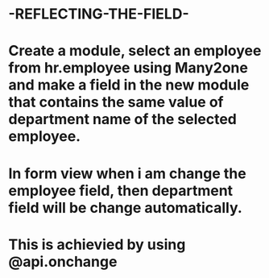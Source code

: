 # -REFLECTING-THE-FIELD-
# Create a module, select an employee from hr.employee using Many2one and make a field in the new module that contains the same value of department name of the selected employee.
# In form view when i am change the employee field, then department field will be change automatically.
# This is achievied by using @api.onchange
